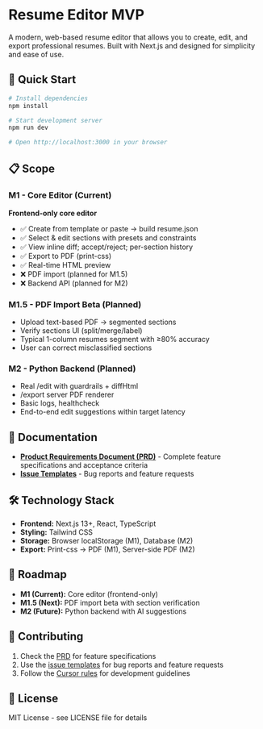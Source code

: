 # Resume Editor MVP

A modern, web-based resume editor that allows you to create, edit, and export professional resumes. Built with Next.js and designed for simplicity and ease of use.

## 🚀 Quick Start

```bash
# Install dependencies
npm install

# Start development server
npm run dev

# Open http://localhost:3000 in your browser
```

## 📋 Scope

### M1 - Core Editor (Current)
**Frontend-only core editor**
- ✅ Create from template or paste → build resume.json
- ✅ Select & edit sections with presets and constraints
- ✅ View inline diff; accept/reject; per-section history
- ✅ Export to PDF (print-css)
- ✅ Real-time HTML preview
- ❌ PDF import (planned for M1.5)
- ❌ Backend API (planned for M2)

### M1.5 - PDF Import Beta (Planned)
- Upload text-based PDF → segmented sections
- Verify sections UI (split/merge/label)
- Typical 1-column resumes segment with ≥80% accuracy
- User can correct misclassified sections

### M2 - Python Backend (Planned)
- Real /edit with guardrails + diffHtml
- /export server PDF renderer
- Basic logs, healthcheck
- End-to-end edit suggestions within target latency

## 📖 Documentation

- **[Product Requirements Document (PRD)](docs/PRD.md)** - Complete feature specifications and acceptance criteria
- **[Issue Templates](.github/ISSUE_TEMPLATE/)** - Bug reports and feature requests

## 🛠️ Technology Stack

- **Frontend:** Next.js 13+, React, TypeScript
- **Styling:** Tailwind CSS
- **Storage:** Browser localStorage (M1), Database (M2)
- **Export:** Print-css → PDF (M1), Server-side PDF (M2)

## 🎯 Roadmap

- **M1 (Current):** Core editor (frontend-only)
- **M1.5 (Next):** PDF import beta with section verification
- **M2 (Future):** Python backend with AI suggestions

## 🤝 Contributing

1. Check the [PRD](docs/PRD.md) for feature specifications
2. Use the [issue templates](.github/ISSUE_TEMPLATE/) for bug reports and feature requests
3. Follow the [Cursor rules](.cursorrules) for development guidelines

## 📄 License

MIT License - see LICENSE file for details
